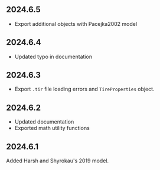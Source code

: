 ## 2024.6.5

- Export additional objects with Pacejka2002 model

## 2024.6.4

- Updated typo in documentation

## 2024.6.3

- Export `.tir` file loading errors and `TireProperties` object.

## 2024.6.2

- Updated documentation
- Exported math utility functions

## 2024.6.1

Added Harsh and Shyrokau's 2019 model.
